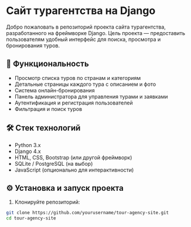# Сайт турагентства на Django

Добро пожаловать в репозиторий проекта сайта турагентства, разработанного на фреймворке Django. Цель проекта — предоставить пользователям удобный интерфейс для поиска, просмотра и бронирования туров.

## 🚀 Функциональность

- Просмотр списка туров по странам и категориям
- Детальные страницы каждого тура с описанием и фото
- Система онлайн-бронирования
- Панель администратора для управления турами и заявками
- Аутентификация и регистрация пользователей
- Фильтрация и поиск туров

## 🛠️ Стек технологий

- Python 3.x
- Django 4.x
- HTML, CSS, Bootstrap (или другой фреймворк)
- SQLite / PostgreSQL (на выбор)
- JavaScript (опционально для интерактивности)

## ⚙️ Установка и запуск проекта

1. Клонируйте репозиторий:

```bash
git clone https://github.com/yourusername/tour-agency-site.git
cd tour-agency-site

